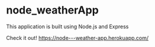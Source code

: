 # node_weatherApp
This application is built using Node.js and Express

Check it out! https://node---weather-app.herokuapp.com/
